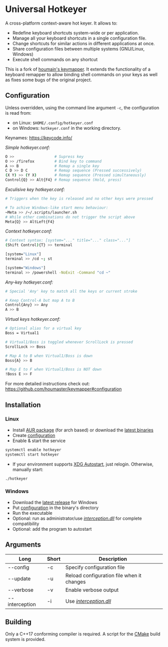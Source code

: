# Universal Hotkeyer

A cross-platform context-aware hot keyer. It allows to:
- Redefine keyboard shortcuts system-wide or per application.
- Manage all your keyboard shortcuts in a single configuration file.
- Change shortcuts for similar actions in different applications at once.
- Share configuration files between multiple systems (GNU/Linux, Windows)
- Execute shell commands on any shortcut

This is a fork of [houmain's keymapper](https://github.com/houmaster/keymapper). It extends the functionality of a keyboard remapper to allow binding shell commands on your keys as well as fixes some bugs of the original project.

## Configuration

Unless overridden, using the command line argument ```-c```, the configuration is read from:
  * on Linux: ```$HOME/.config/hotkeyer.conf```
  * on Windows: ```hotkeyer.conf``` in the working directory.

Keynames: https://keycode.info/

*Simple hotkeyer.conf:*
```bash
O >>                  # Supress key
O >> /firefox         # Bind key to command
A >> B                # Remap a single key
C D >> D C            # Remap sequence (Pressed successively)
(X Y) >> (Y X)        # Remap sequence (Pressed simultaneously)
Control{Q} >> Alt{F4} # Remap sequence (Hold, press)
```

*Exculisive key hotkeyer.conf:*
```bash
# Triggers when the key is released and no other keys were pressed

# To achive Windows-like start menu behaviour:
~Meta >> /~/.scripts/launcher.sh
# While other combinations do not trigger the script above
Meta{Q} >> AltLeft{F4}
```


*Context hotkeyer.conf:*
```bash
# Context syntax: [system="..." title="..." class="..."]
(Shift Control){T} >> terminal

[system="Linux"]
terminal >> /cd ~; st

[system="Windows"]
terminal >> /powershell -NoExit -Command "cd ~"
```

*Any-key hotkeyer.conf:*
```bash
# Special 'Any' key to match all the keys or current stroke

# Keep Control-A but map A to B
Control{Any} >> Any
A >> B
```

*Virtual keys hotkeyer.conf:*
```bash
# Optional alias for a virtual key
Boss = Virtual1

# Virtual1/Boss is toggled whenever ScrollLock is pressed
ScrollLock >> Boss

# Map A to B when Virtual1/Boss is down
Boss{A} >> B

# Map E to F when Virtual1/Boss is NOT down
!Boss E >> F
```

For more detailed instructions check out: https://github.com/houmaster/keymapper#configuration

## Installation

### Linux
- Install [AUR package](https://aur.archlinux.org/packages/hotkeyer-git) (for arch based) or download the [latest binaries](https://github.com/Azarattum/UniversalHotkeyer/releases/latest)
- Create [configuration](#configuration)
- Enable & start the service
```sh
systemctl enable hotkeyer
systemctl start hotkeyer
```
- If your environment supports [XDG Autostart](https://wiki.archlinux.org/index.php/XDG_Autostart), just relogin. Otherwise, manually start:
```sh
./hotkeyer
```

### Windows
- Download the [latest release](https://github.com/Azarattum/UniversalHotkeyer/releases/latest) for Windows
- Put [configuration](#configuration) in the binary's directory
- Run the executable
- Optional: run as administrator/use [*interception.dll*](https://github.com/oblitum/Interception/) for complete compatibility
- Optional: add the program to autostart

## Arguments
| Long            | Short     | Description                                                        |
| --------------- | --------- | ------------------------------------------------------------------ |
| --config <path> | -c <path> | Specify configuration file                                         |
| --update        | -u        | Reload configuration file when it changes                          |
| --verbose       | -v        | Enable verbose output                                              |
| --interception  | -i        | Use [*interception.dll*](https://github.com/oblitum/Interception/) |

## Building

Only a C++17 conforming compiler is required. A script for the
[CMake](https://cmake.org) build system is provided.
